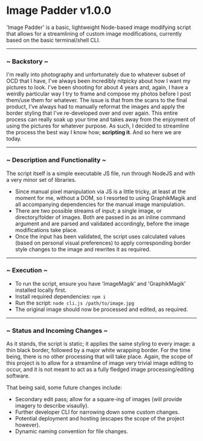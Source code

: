 # Image Padder v1.0.0
'Image Padder' is a basic, lightweight Node-based image modifying script that allows for a streamlining of 
custom image modifications, currently based on the basic terminal/shell CLI.
 
---

### ~ Backstory ~
I'm really into photography and unfortunately due to whatever subset of OCD that I have, I've always been
incredibly nitpicky about how I want my pictures to look. I've been shooting for about 4 years and, again,
I have a weirdly particular way I try to frame and compose my photos before I post them/use them for
whatever. The issue is that from the scans to the final product, I've always had to manually reformat 
the images and apply the border styling that I've re-developed over and over again. This entire process
can really soak up your time and takes away from the enjoyment of using the pictures for whatever purpose. 
As such, I decided to streamline the process the best way I know how; **scripting it**. And so here 
we are today. 

---

### ~ Description and Functionality ~
The script itself is a simple executable JS file, run through NodeJS and with a very minor set of 
libraries. 
*   Since manual pixel manipulation via JS is a little tricky, at least at the moment for me, 
    without a DOM, so I resorted to using GraphikMagik and all accompanying dependencies for the 
    manual image manipulation. 
*   There are two possible streams of input; a single image, or directory/folder of images. Both are 
    passed in as an inline command argument and are parsed and validated accordingly, before the
    image modifications take place. 
*   Once the input has been validated, the script uses calculated values (based on personal visual 
    preferences) to apply corresponding border style changes to the image and rewrites it as required. 

---

### ~ Execution ~
*   To run the script, ensure you have 'ImageMagik' and 'GraphikMagik' installed locally first.
*   Install required dependencies: `npm i`
*   Run the script: `node cli.js /path/to/image.jpg`
*   The original image should now be processed and edited, as required. 

---

### ~ Status and Incoming Changes ~ 
As it stands, the script is static; it applies the same styling to every image: a thin black border, 
followed by a major white wrapping border. For the time being, there is no other processing that will
take place. Again, the scope of this project is to allow for a streamline of image very trivial image 
editing to occur, and it is not meant to act as a fully fledged image processing/editing software. 

That being said, some future changes include:
*   Secondary edit pass; allow for a square-ing of images (will provide imagery to describe visaully).
*   Further developer CLI for narrowing down some custom changes. 
*   Potential deployment and hosting (escapes the scope of the project however).
*   Dynamic naming convention for file changes. 



